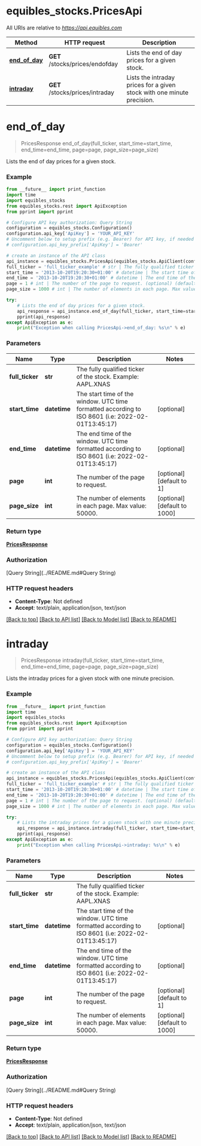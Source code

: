 # equibles_stocks.PricesApi

All URIs are relative to *https://api.equibles.com*

Method | HTTP request | Description
------------- | ------------- | -------------
[**end_of_day**](PricesApi.md#end_of_day) | **GET** /stocks/prices/endofday | Lists the end of day prices for a given stock.
[**intraday**](PricesApi.md#intraday) | **GET** /stocks/prices/intraday | Lists the intraday prices for a given stock with one minute precision.

# **end_of_day**
> PricesResponse end_of_day(full_ticker, start_time=start_time, end_time=end_time, page=page, page_size=page_size)

Lists the end of day prices for a given stock.

### Example
```python
from __future__ import print_function
import time
import equibles_stocks
from equibles_stocks.rest import ApiException
from pprint import pprint

# Configure API key authorization: Query String
configuration = equibles_stocks.Configuration()
configuration.api_key['ApiKey'] = 'YOUR_API_KEY'
# Uncomment below to setup prefix (e.g. Bearer) for API key, if needed
# configuration.api_key_prefix['ApiKey'] = 'Bearer'

# create an instance of the API class
api_instance = equibles_stocks.PricesApi(equibles_stocks.ApiClient(configuration))
full_ticker = 'full_ticker_example' # str | The fully qualified ticker of the stock. Example: AAPL.XNAS
start_time = '2013-10-20T19:20:30+01:00' # datetime | The start time of the window. UTC time formatted according to ISO 8601 (i.e: 2022-02-01T13:45:17) (optional)
end_time = '2013-10-20T19:20:30+01:00' # datetime | The end time of the window. UTC time formatted according to ISO 8601 (i.e: 2022-02-01T13:45:17) (optional)
page = 1 # int | The number of the page to request. (optional) (default to 1)
page_size = 1000 # int | The number of elements in each page. Max value: 50000. (optional) (default to 1000)

try:
    # Lists the end of day prices for a given stock.
    api_response = api_instance.end_of_day(full_ticker, start_time=start_time, end_time=end_time, page=page, page_size=page_size)
    pprint(api_response)
except ApiException as e:
    print("Exception when calling PricesApi->end_of_day: %s\n" % e)
```

### Parameters

Name | Type | Description  | Notes
------------- | ------------- | ------------- | -------------
 **full_ticker** | **str**| The fully qualified ticker of the stock. Example: AAPL.XNAS | 
 **start_time** | **datetime**| The start time of the window. UTC time formatted according to ISO 8601 (i.e: 2022-02-01T13:45:17) | [optional] 
 **end_time** | **datetime**| The end time of the window. UTC time formatted according to ISO 8601 (i.e: 2022-02-01T13:45:17) | [optional] 
 **page** | **int**| The number of the page to request. | [optional] [default to 1]
 **page_size** | **int**| The number of elements in each page. Max value: 50000. | [optional] [default to 1000]

### Return type

[**PricesResponse**](PricesResponse.md)

### Authorization

[Query String](../README.md#Query String)

### HTTP request headers

 - **Content-Type**: Not defined
 - **Accept**: text/plain, application/json, text/json

[[Back to top]](#) [[Back to API list]](../README.md#documentation-for-api-endpoints) [[Back to Model list]](../README.md#documentation-for-models) [[Back to README]](../README.md)

# **intraday**
> PricesResponse intraday(full_ticker, start_time=start_time, end_time=end_time, page=page, page_size=page_size)

Lists the intraday prices for a given stock with one minute precision.

### Example
```python
from __future__ import print_function
import time
import equibles_stocks
from equibles_stocks.rest import ApiException
from pprint import pprint

# Configure API key authorization: Query String
configuration = equibles_stocks.Configuration()
configuration.api_key['ApiKey'] = 'YOUR_API_KEY'
# Uncomment below to setup prefix (e.g. Bearer) for API key, if needed
# configuration.api_key_prefix['ApiKey'] = 'Bearer'

# create an instance of the API class
api_instance = equibles_stocks.PricesApi(equibles_stocks.ApiClient(configuration))
full_ticker = 'full_ticker_example' # str | The fully qualified ticker of the stock. Example: AAPL.XNAS
start_time = '2013-10-20T19:20:30+01:00' # datetime | The start time of the window. UTC time formatted according to ISO 8601 (i.e: 2022-02-01T13:45:17) (optional)
end_time = '2013-10-20T19:20:30+01:00' # datetime | The end time of the window. UTC time formatted according to ISO 8601 (i.e: 2022-02-01T13:45:17) (optional)
page = 1 # int | The number of the page to request. (optional) (default to 1)
page_size = 1000 # int | The number of elements in each page. Max value: 50000. (optional) (default to 1000)

try:
    # Lists the intraday prices for a given stock with one minute precision.
    api_response = api_instance.intraday(full_ticker, start_time=start_time, end_time=end_time, page=page, page_size=page_size)
    pprint(api_response)
except ApiException as e:
    print("Exception when calling PricesApi->intraday: %s\n" % e)
```

### Parameters

Name | Type | Description  | Notes
------------- | ------------- | ------------- | -------------
 **full_ticker** | **str**| The fully qualified ticker of the stock. Example: AAPL.XNAS | 
 **start_time** | **datetime**| The start time of the window. UTC time formatted according to ISO 8601 (i.e: 2022-02-01T13:45:17) | [optional] 
 **end_time** | **datetime**| The end time of the window. UTC time formatted according to ISO 8601 (i.e: 2022-02-01T13:45:17) | [optional] 
 **page** | **int**| The number of the page to request. | [optional] [default to 1]
 **page_size** | **int**| The number of elements in each page. Max value: 50000. | [optional] [default to 1000]

### Return type

[**PricesResponse**](PricesResponse.md)

### Authorization

[Query String](../README.md#Query String)

### HTTP request headers

 - **Content-Type**: Not defined
 - **Accept**: text/plain, application/json, text/json

[[Back to top]](#) [[Back to API list]](../README.md#documentation-for-api-endpoints) [[Back to Model list]](../README.md#documentation-for-models) [[Back to README]](../README.md)

